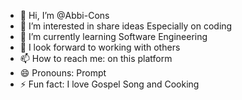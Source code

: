 - 👋 Hi, I’m @Abbi-Cons
- 👀 I’m interested in share ideas Especially on coding
- 🌱 I’m currently learning Software Engineering
- 💞️ I look forward to working with others
- 📫 How to reach me: on this platform
- 😄 Pronouns: Prompt
- ⚡ Fun fact: I love Gospel Song and Cooking

<!---
Abbi-Cons/Abbi-Cons is a ✨ special ✨ repository because its `README.md` (this file) appears on your GitHub profile.
You can click the Preview link to take a look at your changes.
--->
